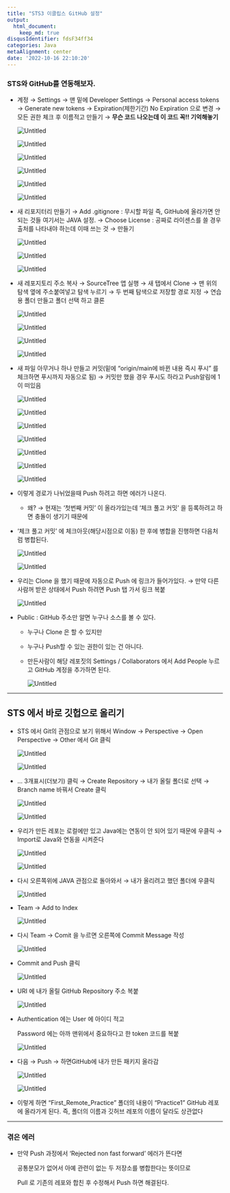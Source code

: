 ```yaml
---
title: "STS3 이클립스 GitHub 설정"
output:
  html_document:
    keep_md: true
disqusIdentifier: fdsF34ff34
categories: Java
metaAlignment: center
date: '2022-10-16 22:10:20'
---
```


### STS와 GitHub를 연동해보자.
<!-- excerpt -->

- 계정 → Settings → 맨 밑에 Developer Settings → Personal access tokens → Generate new tokens → Expiration(제한기간) No Expiration 으로 변경 → 모든 권한 체크 후 이름적고 만들기 → **무슨 코드 나오는데 이 코드 꼭!! 기억해놓기**
    
    ![Untitled](/images/STS3_Github/Untitled.png)
    
    ![Untitled](/images/STS3_Github/Untitled%201.png)
    
    ![Untitled](/images/STS3_Github/Untitled%202.png)
    
    ![Untitled](/images/STS3_Github/Untitled%203.png)
    
    ![Untitled](/images/STS3_Github/Untitled%204.png)
    
    ![Untitled](/images/STS3_Github/Untitled%205.png)
    
- 새 리포지터리 만들기 → Add .gitignore : 무시할 파일 즉, GitHub에 올라가면 안되는 것들 여기서는 JAVA 설정. → Choose License : 공짜로 라이센스를 쓸 경우 출처를 나타내야 하는데 이때 쓰는 것 → 만들기
    
    ![Untitled](/images/STS3_Github/Untitled%206.png)
    
    ![Untitled](/images/STS3_Github/Untitled%207.png)
    
    ![Untitled](/images/STS3_Github/Untitled%208.png)
    

- 새 레포지토리 주소 복사 → SourceTree 앱 실행 → 새 탭에서 Clone → 맨 위의 탐색 옆에 주소붙여넣고 탐색 누르기 → 두 번째 탐색으로 저장할 경로 지정 → 연습용 폴더 만들고 폴더 선택 하고 클론
    
    ![Untitled](/images/STS3_Github/Untitled%209.png)
    
    ![Untitled](/images/STS3_Github/Untitled%2010.png)
    
    ![Untitled](/images/STS3_Github/Untitled%2011.png)
    
    ![Untitled](/images/STS3_Github/Untitled%2012.png)
    
- 새 파일 아무거나 하나 만들고 커밋(밑에 “origin/main에 바뀐 내용 즉시 푸시” 를 체크하면 푸시까지 자동으로 됨) → 커밋만 했을 경우 푸시도 하라고 Push알림에 1이 떠있음
    
    ![Untitled](/images/STS3_Github/Untitled%2013.png)
    
    ![Untitled](/images/STS3_Github/Untitled%2014.png)
    
    ![Untitled](/images/STS3_Github/Untitled%2015.png)
    
    ![Untitled](/images/STS3_Github/Untitled%2016.png)
    
    ![Untitled](/images/STS3_Github/Untitled%2017.png)
    
    ![Untitled](/images/STS3_Github/Untitled%2018.png)
    
    ![Untitled](/images/STS3_Github/Untitled%2019.png)
    
- 이렇게 경로가 나뉘었을때 Push 하려고 하면 에러가 나온다.
    - 왜? → 현재는 ‘첫번째 커밋’ 이 올라가있는데 ‘체크 풀고 커밋’ 을 등록하려고 하면 충돌이 생기기 때문에
- ‘체크 풀고 커밋’ 에 체크아웃(해당시점으로 이동) 한 후에 병합을 진행하면 다음처럼 병합된다.
    
    ![Untitled](/images/STS3_Github/Untitled%2020.png)
    
    ![Untitled](/images/STS3_Github/Untitled%2021.png)
    
- 우리는 Clone 을 했기 때문에 자동으로 Push 에 링크가 들어가있다. → 만약 다른 사람꺼 받은 상태에서 Push 하려면 Push 탭 가서 링크 복붙
    
    ![Untitled](/images/STS3_Github/Untitled%2022.png)
    

- Public : GitHub 주소만 알면 누구나 소스를 볼 수 있다.
    - 누구나 Clone 은 할 수 있지만
    - 누구나 Push할 수 있는 권한이 있는 건 아니다.
    - 만든사람이 해당 레포짓의 Settings / Collaborators 에서 Add People 누르고 GitHub 계정을 추가하면 된다.
        
        ![Untitled](/images/STS3_Github/Untitled%2023.png)
        
    

---

## STS 에서 바로 깃헙으로 올리기

- STS 에서 Git의 관점으로 보기 위해서 Window → Perspective → Open Perspective → Other 에서 Git 클릭
    
    ![Untitled](/images/STS3_Github/Untitled%2024.png)
    
    ![Untitled](/images/STS3_Github/Untitled%2025.png)
    
- … 3개표시(더보기) 클릭 → Create Repository → 내가 올릴 폴더로 선택 → Branch name 바꿔서 Create 클릭
    
    ![Untitled](/images/STS3_Github/Untitled%2026.png)
    
    ![Untitled](/images/STS3_Github/Untitled%2027.png)
    

- 우리가 만든 레포는 로컬에만 있고 Java에는 연동이 안 되어 있기 때문에 우클릭 → Import로 Java와 연동을 시켜준다
    
    ![Untitled](/images/STS3_Github/Untitled%2028.png)
    
    ![Untitled](/images/STS3_Github/Untitled%2029.png)
    
- 다시 오른쪽위에 JAVA 관점으로 돌아와서 → 내가 올리려고 했던 폴더에 우클릭
    
    ![Untitled](/images/STS3_Github/Untitled%2030.png)
    

- Team → Add to Index
    
    ![Untitled](/images/STS3_Github/Untitled%2031.png)
    

- 다시 Team → Comit 을 누르면 오른쪽에 Commit Message 작성
    
    ![Untitled](/images/STS3_Github/Untitled%2032.png)
    
- Commit and Push 클릭
    
    ![Untitled](/images/STS3_Github/Untitled%2033.png)
    

- URI 에 내가 올릴 GitHub Repository 주소 복붙
    
    ![Untitled](/images/STS3_Github/Untitled%2034.png)
    

- Authentication 에는 User 에 아이디 적고
    
    Password 에는 아까 맨위에서 중요하다고 한 token 코드를 복붙 
    
    ![Untitled](/images/STS3_Github/Untitled%2035.png)
    

- 다음 → Push → 하면GitHub에 내가 만든 패키지 올라감
    
    ![Untitled](/images/STS3_Github/Untitled%2036.png)
    
    ![Untitled](/images/STS3_Github/Untitled%2037.png)
    
- 이렇게 하면 “First_Remote_Practice” 폴더의 내용이 “Practice1” GitHub 레포에 올라가게 된다. 즉, 폴더의 이름과 깃허브 레포의 이름이 달라도 상관없다
    
    

---

### 겪은 에러

- 만약 Push 과정에서 ‘Rejected non fast forward’ 에러가 뜬다면
    
    공통분모가 없어서 아예 관련이 없는 두 저장소를 병합한다는 뜻이므로
    
    Pull 로 기존의 레포와 합친 후 수정해서 Push 하면 해결된다.